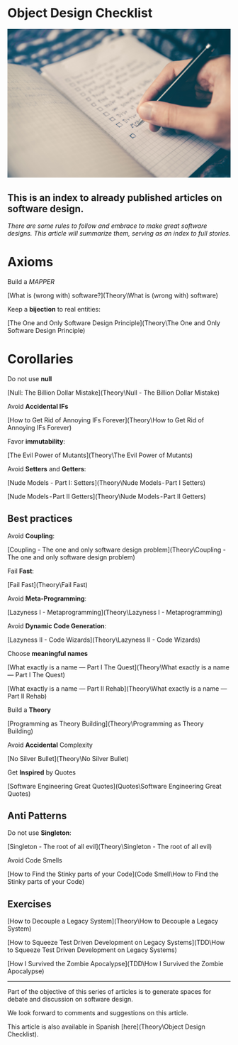 # Object Design Checklist

![Object Design Checklist](glenn-carstens-peters-RLw-UC03Gwc-unsplash.jpg)

## This is an index to already published articles on software design.

_There are some rules to follow and embrace to make great software designs. This article will summarize them, serving as an index to full stories._

# Axioms

Build a _MAPPER_

[What is (wrong with) software?](Theory\What is (wrong with) software)

Keep a **bijection** to real entities:

[The One and Only Software Design Principle](Theory\The One and Only Software Design Principle)

# Corollaries

Do not use **null**

[Null: The Billion Dollar Mistake](Theory\Null - The Billion Dollar Mistake)

Avoid **Accidental IFs**

[How to Get Rid of Annoying IFs Forever](Theory\How to Get Rid of Annoying IFs Forever)

Favor **immutability**:

[The Evil Power of Mutants](Theory\The Evil Power of Mutants)

Avoid **Setters** and **Getters**:

[Nude Models - Part I: Setters](Theory\Nude Models - Part I Setters)

[Nude Models - Part II Getters](Theory\Nude Models - Part II Getters)

## Best practices

Avoid **Coupling**:

[Coupling - The one and only software design problem](Theory\Coupling - The one and only software design problem)

Fail **Fast**:

[Fail Fast](Theory\Fail Fast)

Avoid **Meta-Programming**:

[Lazyness I - Metaprogramming](Theory\Lazyness I - Metaprogramming)

Avoid **Dynamic Code Generation**:

[Lazyness II - Code Wizards](Theory\Lazyness II - Code Wizards)

Choose **meaningful names**

[What exactly is a name — Part I The Quest](Theory\What exactly is a name — Part I The Quest)

[What exactly is a name — Part II Rehab](Theory\What exactly is a name — Part II Rehab)

Build a **Theory**

[Programming as Theory Building](Theory\Programming as Theory Building)

Avoid **Accidental** Complexity

[No Silver Bullet](Theory\No Silver Bullet)

Get **Inspired** by Quotes

[Software Engineering Great Quotes](Quotes\Software Engineering Great Quotes)

## Anti Patterns

Do not use **Singleton**:

[Singleton - The root of all evil](Theory\Singleton - The root of all evil)

Avoid Code Smells

[How to Find the Stinky parts of your Code](Code Smell\How to Find the Stinky parts of your Code)

## Exercises

[How to Decouple a Legacy System](Theory\How to Decouple a Legacy System)

[How to Squeeze Test Driven Development on Legacy Systems](TDD\How to Squeeze Test Driven Development on Legacy Systems)

[How I Survived the Zombie Apocalypse](TDD\How I Survived the Zombie Apocalypse)

* * *

Part of the objective of this series of articles is to generate spaces for debate and discussion on software design.

We look forward to comments and suggestions on this article.

This article is also available in Spanish [here](Theory\Object Design Checklist).